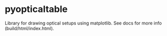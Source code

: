 # pyopticaltable
Library for drawing optical setups using matplotlib. See docs for more info (build/html/index.html).
